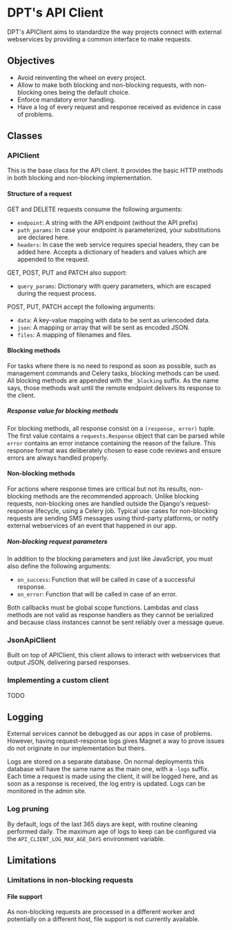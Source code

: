 # DPT's  API Client

DPT's APIClient aims to standardize the way projects connect with external webservices
by providing a common interface to make requests.

## Objectives

- Avoid reinventing the wheel on every project.
- Allow to make both blocking and non-blocking requests, with non-blocking ones being
  the default choice.
- Enforce mandatory error handling.
- Have a log of every request and response received as evidence in case of problems.

## Classes

### APIClient

This is the base class for the API client. It provides the basic HTTP methods in both
blocking and non-blocking implementation.

#### Structure of a request

GET and DELETE requests consume the following arguments:

* `endpoint`: A string with the API endpoint (without the API prefix)
* `path_params`: In case your endpoint is parameterized, your substitutions are declared
  here.
* `headers`: In case the web service requires special headers, they can be added here.
  Accepts a dictionary of headers and values which are appended to the request.

GET, POST, PUT and PATCH also support:

* `query_params`: Dictionary with query parameters, which are escaped during the request
  process.

POST, PUT, PATCH accept the following arguments:

* `data`: A key-value mapping with data to be sent as urlencoded data.
* `json`: A mapping or array that will be sent as encoded JSON.
* `files`: A mapping of filenames and files.

#### Blocking methods

For tasks where there is no need to respond as soon as possible, such as management
commands and Celery tasks, blocking methods can be used. All blocking methods are
appended with the `_blocking` suffix. As the name says, those methods wait until the
remote endpoint delivers its response to the client.

##### Response value for blocking methods

For blocking methods, all response consist on a `(response, error)` tuple. The first
value contains a `requests.Response` object that can be parsed while `error` contains an
error instance containing the reason of the failure.
This response format was deliberately chosen to ease code reviews and ensure errors are
always handled properly.

#### Non-blocking methods

For actions where response times are critical but not its results, non-blocking methods
are the recommended approach. Unlike blocking requests, non-blocking ones are handled
outside the Django's request-response lifecycle, using a Celery job. Typical use cases
for non-blocking requests are sending SMS messages using third-party platforms, or
notify external webservices of an event that happened in our app.

##### Non-blocking request parameters

In addition to the blocking parameters and just like JavaScript, you must also define
the following arguments:

* `on_success`: Function that will be called in case of a successful response.
* `on_error`: Function that will be called in case of an error.

Both callbacks must be global scope functions. Lambdas and class methods are not valid
as response handlers as they cannot be serialized and because class instances cannot be
sent reliably over a message queue.

### JsonApiClient

Built on top of APIClient, this client allows to interact with webservices that output
JSON, delivering parsed responses.

### Implementing a custom client

TODO

## Logging

External services cannot be debugged as our apps in case of problems. However, having
request-response logs gives Magnet a way to prove issues do not originate in our
implementation but theirs.

Logs are stored on a separate database. On normal deployments this database will have
the same name as the main one, with a `-logs` suffix. Each time a request is made using
the client, it will be logged here, and as soon as a response is received, the log entry
is updated. Logs can be monitored in the admin site.

### Log pruning

By default, logs of the last 365 days are kept, with routine cleaning performed daily.
The maximum age of logs to keep can be configured via the `API_CLIENT_LOG_MAX_AGE_DAYS`
environment variable.

## Limitations

### Limitations in non-blocking requests

#### File support

As non-blocking requests are processed in a different worker and potentially on a
different host, file support is not currently available.
